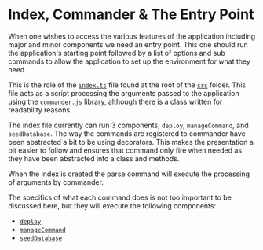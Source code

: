 # Index, Commander & The Entry Point

When one wishes to access the various features of the application including major and minor components we need an entry
point. This one should run the application's starting point followed by a list of options and sub commands to allow the
application to set up the environment for what they need.

This is the role of the [`index.ts`](src/index.ts) file found at the root of the [`src`](src) folder. This file acts as
a script processing the arguments passed to the application using
the [`commander.js`](https://github.com/tj/commander.js/) library, although there is a class written for readability
reasons.

The index file currently can run 3 components; `deploy`, `manageCommand`, and `seedDatabase`. The way the commands are
registered to commander have been abstracted a bit to be using decorators. This makes the presentation a bit easier to
follow and ensures that command only fire when needed as they have been abstracted into a class and methods.

When the index is created the parse command will execute the processing of arguments by commander.

The specifics of what each command does is not too important to be discussed here, but they will execute the following components:
- [`deploy`](docs/Application%20Structure/Bot%20Application.md)
- [`manageCommand`](docs/Application%20Structure/Slash%20Command%20Manager.md)
- [`seedDatabase`](docs/Application%20Structure/Seeding%20the%20Database.md)